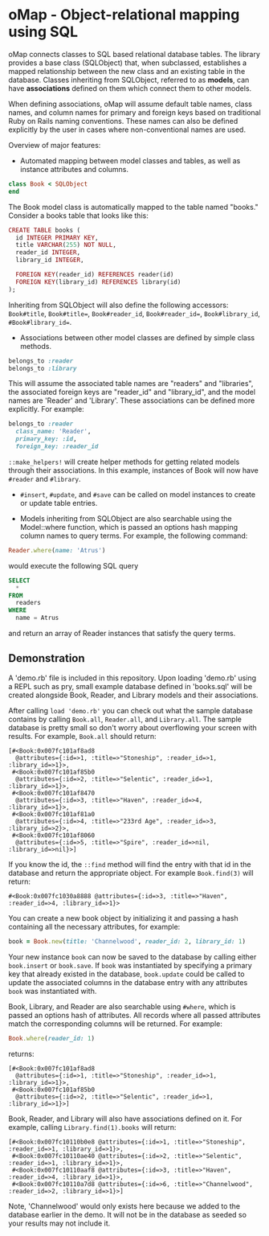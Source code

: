 # oMap - Object-relational mapping using SQL

oMap connects classes to SQL based relational database tables. The library provides a base class (SQLObject) that, when subclassed, establishes a mapped relationship between the new class and an existing table in the database. Classes inheriting from SQLObject, referred to as **models**, can have **associations** defined on them which connect them to other models.

When defining associations, oMap will assume default table names, class names, and column names for primary and foreign keys based on traditional Ruby on Rails naming conventions. These names can also be defined explicitly by the user in cases where non-conventional names are used.

Overview of major features:

- Automated mapping between model classes and tables, as well as instance attributes and columns.

```Ruby
class Book < SQLObject
end
```
The Book model class is automatically mapped to the table named "books." Consider a books table that looks like this:

```Ruby
CREATE TABLE books (
  id INTEGER PRIMARY KEY,
  title VARCHAR(255) NOT NULL,
  reader_id INTEGER,
  library_id INTEGER,

  FOREIGN KEY(reader_id) REFERENCES reader(id)
  FOREIGN KEY(library_id) REFERENCES library(id)
);
```
Inheriting from SQLObject will also define the following accessors: `Book#title`, `Book#title=`, `Book#reader_id`, `Book#reader_id=`, `Book#library_id`, `#Book#library_id=`.

- Associations between other model classes are defined by simple class methods.

```Ruby
belongs_to :reader
belongs_to :library
```

This will assume the associated table names are "readers" and "libraries", the associated foreign keys are "reader_id" and "library_id", and the model names are 'Reader' and 'Library'. These associations can be defined more explicitly. For example:
```Ruby
belongs_to :reader
  class_name: 'Reader',
  primary_key: :id,
  foreign_key: :reader_id
```

`::make_helpers!` will create helper methods for getting related models through their associations. In this example, instances of Book will now have `#reader` and `#library`.

- `#insert`, `#update`, and `#save` can be called on model instances to create or update table entries.

- Models inheriting from SQLObject are also searchable using the Model::where function, which is passed an options hash mapping column names to query terms. For example, the following command:

```Ruby
Reader.where(name: 'Atrus')
```

would execute the following SQL query

```SQL
SELECT
  *
FROM
  readers
WHERE
  name = Atrus
```

and return an array of Reader instances that satisfy the query terms.

## Demonstration

A 'demo.rb' file is included in this repository. Upon loading 'demo.rb' using a REPL such as pry, small example database defined in 'books.sql' will be created alongside Book, Reader, and Library models and their associations.

After calling `load 'demo.rb'` you can check out what the sample database contains by calling `Book.all`, `Reader.all`, and `Library.all`. The sample database is pretty small so don't worry about overflowing your screen with results. For example, `Book.all` should return:

```
[#<Book:0x007fc101af8ad8
  @attributes={:id=>1, :title=>"Stoneship", :reader_id=>1, :library_id=>1}>,
 #<Book:0x007fc101af85b0
  @attributes={:id=>2, :title=>"Selentic", :reader_id=>1, :library_id=>1}>,
 #<Book:0x007fc101af8470
  @attributes={:id=>3, :title=>"Haven", :reader_id=>4, :library_id=>1}>,
 #<Book:0x007fc101af81a0
  @attributes={:id=>4, :title=>"233rd Age", :reader_id=>3, :library_id=>2}>,
 #<Book:0x007fc101af8060
  @attributes={:id=>5, :title=>"Spire", :reader_id=>nil, :library_id=>nil}>]
```

If you know the id, the `::find` method will find the entry with that id in the database and return the appropriate object. For example `Book.find(3)` will return:

```
#<Book:0x007fc1030a8888 @attributes={:id=>3, :title=>"Haven", :reader_id=>4, :library_id=>1}>
```

You can create a new book object by initializing it and passing a hash containing all the necessary attributes, for example:

```Ruby
book = Book.new(title: 'Channelwood', reader_id: 2, library_id: 1)
```

Your new instance `book` can now be saved to the database by calling either `book.insert` or `book.save`. If `book` was instantiated by specifying a primary key that already existed in the database, `book.update` could be called to update the associated columns in the database entry with any attributes `book` was instantiated with.

Book, Library, and Reader are also searchable using `#where`, which is passed an options hash of attributes. All records where all passed attributes match the corresponding columns will be returned. For example:

```Ruby
Book.where(reader_id: 1)
```
returns:

```
[#<Book:0x007fc101af8ad8
  @attributes={:id=>1, :title=>"Stoneship", :reader_id=>1, :library_id=>1}>,
 #<Book:0x007fc101af85b0
  @attributes={:id=>2, :title=>"Selentic", :reader_id=>1, :library_id=>1}>]
```

Book, Reader, and Library will also have associations defined on it. For example, calling `Library.find(1).books` will return:

```
[#<Book:0x007fc10110b0e8 @attributes={:id=>1, :title=>"Stoneship", :reader_id=>1, :library_id=>1}>,
 #<Book:0x007fc10110ae40 @attributes={:id=>2, :title=>"Selentic", :reader_id=>1, :library_id=>1}>,
 #<Book:0x007fc10110aaf8 @attributes={:id=>3, :title=>"Haven", :reader_id=>4, :library_id=>1}>,
 #<Book:0x007fc10110a7d8 @attributes={:id=>6, :title=>"Channelwood", :reader_id=>2, :library_id=>1}>]
```

Note, 'Channelwood' would only exists here because we added to the database earlier in the demo. It will not be in the database as seeded so your results may not include it.
